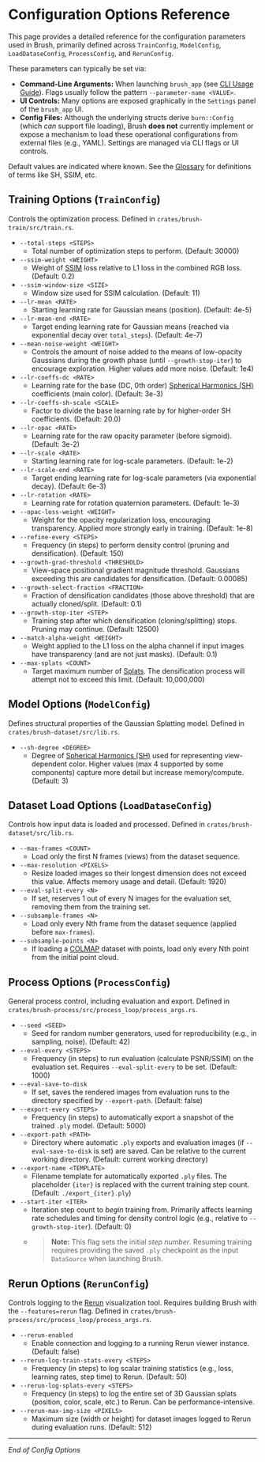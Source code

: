 # Configuration Options Reference

This page provides a detailed reference for the configuration parameters used in Brush, primarily defined across `TrainConfig`, `ModelConfig`, `LoadDataseConfig`, `ProcessConfig`, and `RerunConfig`.

These parameters can typically be set via:

*   **Command-Line Arguments:** When launching `brush_app` (see [CLI Usage Guide](../guides/cli-usage.md)). Flags usually follow the pattern `--parameter-name <VALUE>`.
*   **UI Controls:** Many options are exposed graphically in the `Settings` panel of the `brush_app` UI.
*   **Config Files:** Although the underlying structs derive `burn::Config` (which *can* support file loading), Brush **does not** currently implement or expose a mechanism to load these operational configurations from external files (e.g., YAML). Settings are managed via CLI flags or UI controls. <!-- TODO: Verify if Brush uses/supports config file loading --> <!-- Resolved: No explicit support found -->

Default values are indicated where known. See the [Glossary](./glossary.md) for definitions of terms like SH, SSIM, etc.

## Training Options (`TrainConfig`)

Controls the optimization process. Defined in `crates/brush-train/src/train.rs`.

*   `--total-steps <STEPS>`
    *   Total number of optimization steps to perform. (Default: 30000)
*   `--ssim-weight <WEIGHT>`
    *   Weight of [SSIM](./glossary.md#core-technologies) loss relative to L1 loss in the combined RGB loss. (Default: 0.2)
*   `--ssim-window-size <SIZE>`
    *   Window size used for SSIM calculation. (Default: 11)
*   `--lr-mean <RATE>`
    *   Starting learning rate for Gaussian means (position). (Default: 4e-5)
*   `--lr-mean-end <RATE>`
    *   Target ending learning rate for Gaussian means (reached via exponential decay over `total_steps`). (Default: 4e-7)
*   `--mean-noise-weight <WEIGHT>`
    *   Controls the amount of noise added to the means of low-opacity Gaussians during the growth phase (until `--growth-stop-iter`) to encourage exploration. Higher values add more noise. (Default: 1e4)
*   `--lr-coeffs-dc <RATE>`
    *   Learning rate for the base (DC, 0th order) [Spherical Harmonics (SH)](./glossary.md#3d-reconstruction-rendering) coefficients (main color). (Default: 3e-3)
*   `--lr-coeffs-sh-scale <SCALE>`
    *   Factor to divide the base learning rate by for higher-order SH coefficients. (Default: 20.0)
*   `--lr-opac <RATE>`
    *   Learning rate for the raw opacity parameter (before sigmoid). (Default: 3e-2)
*   `--lr-scale <RATE>`
    *   Starting learning rate for log-scale parameters. (Default: 1e-2)
*   `--lr-scale-end <RATE>`
    *   Target ending learning rate for log-scale parameters (via exponential decay). (Default: 6e-3)
*   `--lr-rotation <RATE>`
    *   Learning rate for rotation quaternion parameters. (Default: 1e-3)
*   `--opac-loss-weight <WEIGHT>`
    *   Weight for the opacity regularization loss, encouraging transparency. Applied more strongly early in training. (Default: 1e-8)
*   `--refine-every <STEPS>`
    *   Frequency (in steps) to perform density control (pruning and densification). (Default: 150)
*   `--growth-grad-threshold <THRESHOLD>`
    *   View-space positional gradient magnitude threshold. Gaussians exceeding this are candidates for densification. (Default: 0.00085)
*   `--growth-select-fraction <FRACTION>`
    *   Fraction of densification candidates (those above threshold) that are actually cloned/split. (Default: 0.1)
*   `--growth-stop-iter <STEP>`
    *   Training step after which densification (cloning/splitting) stops. Pruning may continue. (Default: 12500)
*   `--match-alpha-weight <WEIGHT>`
    *   Weight applied to the L1 loss on the alpha channel if input images have transparency (and are not just masks). (Default: 0.1)
*   `--max-splats <COUNT>`
    *   Target maximum number of [Splats](./glossary.md#3d-reconstruction-rendering). The densification process will attempt not to exceed this limit. (Default: 10,000,000)

## Model Options (`ModelConfig`)

Defines structural properties of the Gaussian Splatting model. Defined in `crates/brush-dataset/src/lib.rs`.

*   `--sh-degree <DEGREE>`
    *   Degree of [Spherical Harmonics (SH)](./glossary.md#3d-reconstruction-rendering) used for representing view-dependent color. Higher values (max 4 supported by some components) capture more detail but increase memory/compute. (Default: 3)

## Dataset Load Options (`LoadDataseConfig`)

Controls how input data is loaded and processed. Defined in `crates/brush-dataset/src/lib.rs`.

*   `--max-frames <COUNT>`
    *   Load only the first N frames (views) from the dataset sequence.
*   `--max-resolution <PIXELS>`
    *   Resize loaded images so their longest dimension does not exceed this value. Affects memory usage and detail. (Default: 1920)
*   `--eval-split-every <N>`
    *   If set, reserves 1 out of every N images for the evaluation set, removing them from the training set.
*   `--subsample-frames <N>`
    *   Load only every Nth frame from the dataset sequence (applied before `max-frames`).
*   `--subsample-points <N>`
    *   If loading a [COLMAP](./glossary.md#3d-reconstruction-rendering) dataset with points, load only every Nth point from the initial point cloud.

## Process Options (`ProcessConfig`)

General process control, including evaluation and export. Defined in `crates/brush-process/src/process_loop/process_args.rs`.

*   `--seed <SEED>`
    *   Seed for random number generators, used for reproducibility (e.g., in sampling, noise). (Default: 42)
*   `--eval-every <STEPS>`
    *   Frequency (in steps) to run evaluation (calculate PSNR/SSIM) on the evaluation set. Requires `--eval-split-every` to be set. (Default: 1000)
*   `--eval-save-to-disk`
    *   If set, saves the rendered images from evaluation runs to the directory specified by `--export-path`. (Default: false)
*   `--export-every <STEPS>`
    *   Frequency (in steps) to automatically export a snapshot of the trained `.ply` model. (Default: 5000)
*   `--export-path <PATH>`
    *   Directory where automatic `.ply` exports and evaluation images (if `--eval-save-to-disk` is set) are saved. Can be relative to the current working directory. (Default: current working directory)
*   `--export-name <TEMPLATE>`
    *   Filename template for automatically exported `.ply` files. The placeholder `{iter}` is replaced with the current training step count. (Default: `./export_{iter}.ply`)
*   `--start-iter <ITER>`
    *   Iteration step count to *begin* training from. Primarily affects learning rate schedules and timing for density control logic (e.g., relative to `--growth-stop-iter`). (Default: 0)
    *   > **Note:** This flag sets the initial *step number*. Resuming training requires providing the saved `.ply` checkpoint as the input `DataSource` when launching Brush. <!-- Resolved: Requires providing PLY + start_iter -->

## Rerun Options (`RerunConfig`)

Controls logging to the [Rerun](./glossary.md#core-technologies) visualization tool. Requires building Brush with the `--features=rerun` flag. Defined in `crates/brush-process/src/process_loop/process_args.rs`.

*   `--rerun-enabled`
    *   Enable connection and logging to a running Rerun viewer instance. (Default: false)
*   `--rerun-log-train-stats-every <STEPS>`
    *   Frequency (in steps) to log scalar training statistics (e.g., loss, learning rates, step time) to Rerun. (Default: 50)
*   `--rerun-log-splats-every <STEPS>`
    *   Frequency (in steps) to log the entire set of 3D Gaussian splats (position, color, scale, etc.) to Rerun. Can be performance-intensive.
*   `--rerun-max-img-size <PIXELS>`
    *   Maximum size (width or height) for dataset images logged to Rerun during evaluation runs. (Default: 512)

---
_End of Config Options_ 